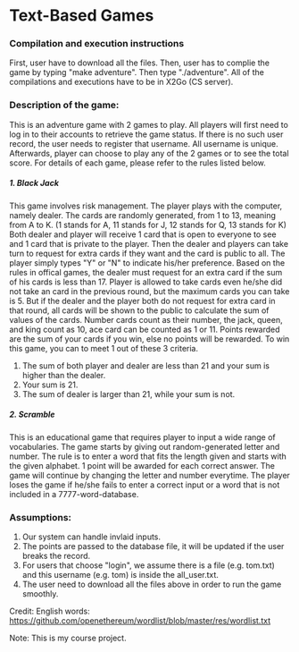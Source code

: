 # Text-Based Games

### Compilation and execution instructions
First, user have to download all the files. Then, user has to complie the game by typing "make adventure". Then type "./adventure". All of the compilations and executions have to be in X2Go (CS server).

### Description of the game:
This is an adventure game with 2 games to play. All players will first need to log in to their accounts to retrieve the game status. If there is no such user record, the user needs to register that username. All username is unique. Afterwards, player can choose to play any of the 2 games or to see the total score. For details of each game, please refer to the rules listed below.

##### 1. Black Jack
This game involves risk management. The player plays with the computer, namely dealer. The cards are randomly generated, from 1 to 13, meaning from A to K. (1 stands for A, 11 stands for J, 12 stands for Q, 13 stands for K) Both dealer and player will receive 1 card that is open to everyone to see and 1 card that is private to the player. Then the dealer and players can take turn to request for extra cards if they want and the card is public to all. The player simply types "Y" or "N" to indicate his/her preference. Based on the rules in offical games, the dealer must request for an extra card if the sum of his cards is less than 17. Player is allowed to take cards even he/she did not take an card in the previous round, but the maximum cards you can take is 5. But if the dealer and the player both do not request for extra card in that round, all cards will be shown to the public to calculate the sum of values of the cards. Number cards count as their number, the jack, queen, and king count as 10, ace card can be counted as 1 or 11. Points rewarded are the sum of your cards if you win, else no points will be rewarded. To win this game, you can to meet 1 out of these 3 criteria. 
1. The sum of both player and dealer are less than 21 and your sum is higher than the dealer. 
2. Your sum is 21. 
3. The sum of dealer is larger than 21, while your sum is not.

##### 2. Scramble
This is an educational game that requires player to input a wide range of vocabularies. The game starts by giving out random-generated letter and number. The rule is to enter a word that fits the length given and starts with the given alphabet. 1 point will be awarded for each correct answer. The game will continue by changing the letter and number everytime. The player loses the game if he/she fails to enter a correct input or a word that is not included in a 7777-word-database.

### Assumptions:
1. Our system can handle invlaid inputs.
2. The points are passed to the database file, it will be updated if the user breaks the record.
3. For users that choose "login", we assume there is a file (e.g. tom.txt) and this username (e.g. tom) is inside the all_user.txt.
4. The user need to download all the files above in order to run the game smoothly.

Credit: 
English words: https://github.com/openethereum/wordlist/blob/master/res/wordlist.txt

Note: 
This is my course project.
